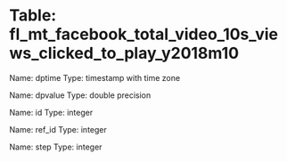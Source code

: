 Table: fl_mt_facebook_total_video_10s_views_clicked_to_play_y2018m10
====================================================================

Name: dptime
Type: timestamp with time zone

Name: dpvalue
Type: double precision

Name: id
Type: integer

Name: ref_id
Type: integer

Name: step
Type: integer

